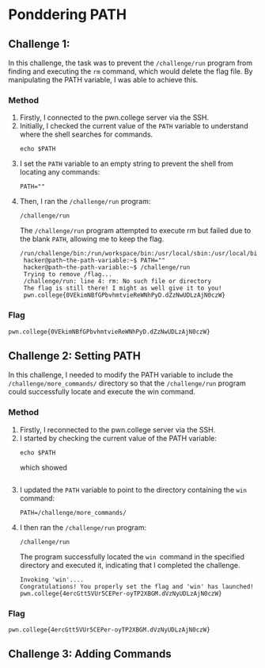 # Ponddering PATH

## Challenge 1: 
In this challenge, the task was to prevent the `/challenge/run` program from finding and executing the `rm` command, which would delete the flag file. By manipulating the PATH variable, I was able to achieve this.

### Method
1. Firstly, I connected to the pwn.college server via the SSH.
2. Initially, I checked the current value of the `PATH` variable to understand where the shell searches for commands.
   ```
   echo $PATH
   ```
3. I set the `PATH` variable to an empty string to prevent the shell from locating any commands:
   ```
   PATH=""
   ```
4. Then, I ran the `/challenge/run` program:
   ```
   /challenge/run
   ```
   The `/challenge/run` program attempted to execute rm but failed due to the blank `PATH`, allowing me to keep the flag.
   ```
   /run/challenge/bin:/run/workspace/bin:/usr/local/sbin:/usr/local/bin:/usr/sbin:/usr/bin:/sbin:/bin
    hacker@path~the-path-variable:~$ PATH=""
    hacker@path~the-path-variable:~$ /challenge/run
    Trying to remove /flag...
    /challenge/run: line 4: rm: No such file or directory
    The flag is still there! I might as well give it to you!
    pwn.college{0VEkimNBfGPbvhmtvieReWNhPyD.dZzNwUDLzAjN0czW}
   ```

### Flag
```
pwn.college{0VEkimNBfGPbvhmtvieReWNhPyD.dZzNwUDLzAjN0czW}
```

## Challenge 2: Setting PATH
In this challenge, I needed to modify the PATH variable to include the `/challenge/more_commands/` directory so that the `/challenge/run` program could successfully locate and execute the win command.

### Method
1. Firstly, I reconnected to the pwn.college server via the SSH.
2. I started by checking the current value of the PATH variable:
   ```
   echo $PATH
   ```
   which showed
   ```
3. I updated the `PATH` variable to point to the directory containing the `win` command:
   ```
   PATH=/challenge/more_commands/
   ```
4. I then ran the `/challenge/run` program:
   ```
   /challenge/run
   ```
   The program successfully located the `win `command in the specified directory and executed it, indicating that I completed the challenge.
   ```
   Invoking 'win'....
   Congratulations! You properly set the flag and 'win' has launched!
   pwn.college{4ercGtt5VUr5CEPer-oyTP2XBGM.dVzNyUDLzAjN0czW}
   ```

### Flag
```
pwn.college{4ercGtt5VUr5CEPer-oyTP2XBGM.dVzNyUDLzAjN0czW}
```

## Challenge 3: Adding Commands


